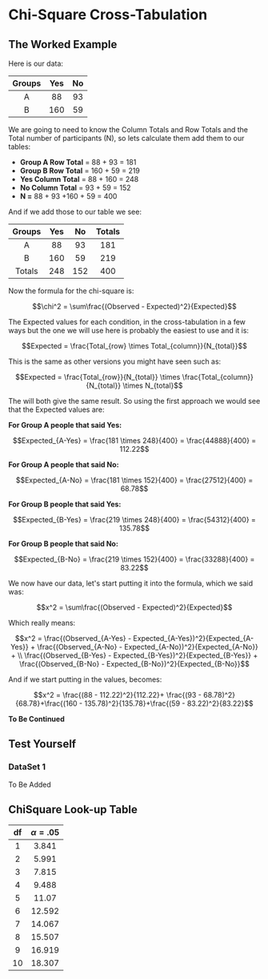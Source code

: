 
# Chi-Square Cross-Tabulation

## The Worked Example



Here is our data:

<table>
 <thead>
  <tr>
   <th style="text-align:center;"> Groups </th>
   <th style="text-align:center;"> Yes </th>
   <th style="text-align:center;"> No </th>
  </tr>
 </thead>
<tbody>
  <tr>
   <td style="text-align:center;"> A </td>
   <td style="text-align:center;"> 88 </td>
   <td style="text-align:center;"> 93 </td>
  </tr>
  <tr>
   <td style="text-align:center;"> B </td>
   <td style="text-align:center;"> 160 </td>
   <td style="text-align:center;"> 59 </td>
  </tr>
</tbody>
</table>

We are going to need to know the Column Totals and Row Totals and the Total number of participants (N), so lets calculate them add them to our tables:

* **Group A Row Total** = 88 + 93 = 181
* **Group B Row Total** = 160 + 59 = 219
* **Yes Column Total** = 88 + 160 = 248
* **No Column Total** = 93 + 59 = 152
* **N =** 88 + 93 +160 + 59 = 400

And if we add those to our table we see:

<table>
 <thead>
  <tr>
   <th style="text-align:center;"> Groups </th>
   <th style="text-align:center;"> Yes </th>
   <th style="text-align:center;"> No </th>
   <th style="text-align:center;"> Totals </th>
  </tr>
 </thead>
<tbody>
  <tr>
   <td style="text-align:center;"> A </td>
   <td style="text-align:center;"> 88 </td>
   <td style="text-align:center;"> 93 </td>
   <td style="text-align:center;"> 181 </td>
  </tr>
  <tr>
   <td style="text-align:center;"> B </td>
   <td style="text-align:center;"> 160 </td>
   <td style="text-align:center;"> 59 </td>
   <td style="text-align:center;"> 219 </td>
  </tr>
  <tr>
   <td style="text-align:center;"> Totals </td>
   <td style="text-align:center;"> 248 </td>
   <td style="text-align:center;"> 152 </td>
   <td style="text-align:center;"> 400 </td>
  </tr>
</tbody>
</table>

Now the formula for the chi-square is:

$$\chi^2 = \sum\frac{(Observed - Expected)^2}{Expected}$$

The Expected values for each condition, in the cross-tabulation in a few ways but the one we will use here is probably the easiest to use and it is:


$$Expected = \frac{Total_{row} \times Total_{column}}{N_{total}}$$

This is the same as other versions you might have seen such as:

$$Expected = \frac{Total_{row}}{N_{total}} \times \frac{Total_{column}}{N_{total}} \times N_{total}$$

The will both give the same result. So using the first approach we would see that the Expected values are:

**For Group A people that said Yes:**

$$Expected_{A-Yes} = \frac{181 \times 248}{400} = \frac{44888}{400} = 112.22$$

**For Group A people that said No:**

$$Expected_{A-No} = \frac{181 \times 152}{400} = \frac{27512}{400} = 68.78$$

**For Group B people that said Yes:**

$$Expected_{B-Yes} = \frac{219 \times 248}{400} = \frac{54312}{400} = 135.78$$

**For Group B people that said No:**

$$Expected_{B-No} = \frac{219 \times 152}{400} = \frac{33288}{400} = 83.22$$

We now have our data, let's start putting it into the formula, which we said was:

$$x^2 = \sum\frac{(Observed - Expected)^2}{Expected}$$

Which really means:

$$x^2 = \frac{(Observed_{A-Yes} - Expected_{A-Yes})^2}{Expected_{A-Yes}} + \frac{(Observed_{A-No} - Expected_{A-No})^2}{Expected_{A-No}} + \\ \frac{(Observed_{B-Yes} - Expected_{B-Yes})^2}{Expected_{B-Yes}} +  \frac{(Observed_{B-No} - Expected_{B-No})^2}{Expected_{B-No}}$$



And if we start putting in the values, becomes:

$$x^2 = \frac{(88 - 112.22)^2}{112.22}+ \frac{(93 - 68.78)^2}{68.78}+\frac{(160 - 135.78)^2}{135.78}+\frac{(59 - 83.22)^2}{83.22}$$

**To Be Continued**

## Test Yourself

### DataSet 1

To Be Added

## ChiSquare Look-up Table


|df | $\alpha = .05$|
|:-:|:-------------:|
|1  |3.841|
|2  |5.991|
|3  |7.815|
|4  |9.488|
|5  |11.07|
|6  |12.592|
|7  |14.067|
|8  |15.507|
|9  |16.919|
|10  |18.307|
